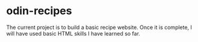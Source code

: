 # odin-recipes
The current project is to build a basic recipe website. Once it is complete, I will have used basic HTML skills I have learned so far.